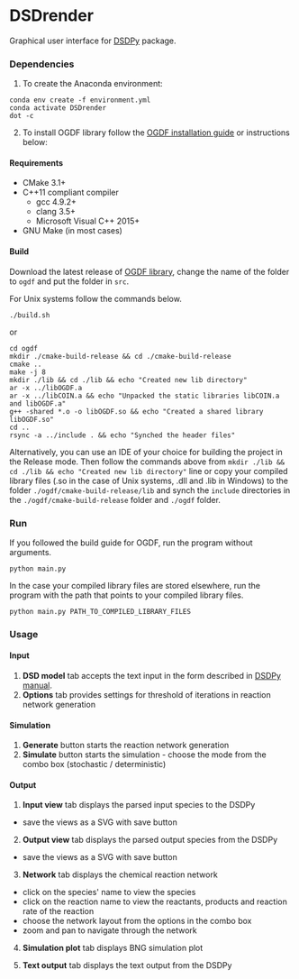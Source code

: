 # DSDrender
Graphical user interface for [DSDPy](https://github.com/ashleylst/DSDPy) package.
### Dependencies
1. To create the Anaconda environment:
```
conda env create -f environment.yml
conda activate DSDrender
dot -c
````

2. To install OGDF library follow the [OGDF installation guide](https://github.com/ogdf/ogdf/blob/master/doc/build.md) or instructions below:

#### Requirements
- CMake 3.1+
- C++11 compliant compiler
  - gcc 4.9.2+
  - clang 3.5+
  - Microsoft Visual C++ 2015+
- GNU Make (in most cases)

#### Build
Download the latest release of [OGDF library](https://github.com/ogdf/ogdf/), change the name of the folder to `ogdf` and put the folder in `src`.

For Unix systems follow the commands below. 
```
./build.sh
```

or

```
cd ogdf
mkdir ./cmake-build-release && cd ./cmake-build-release
cmake ..
make -j 8
mkdir ./lib && cd ./lib && echo "Created new lib directory"
ar -x ../libOGDF.a
ar -x ../libCOIN.a && echo "Unpacked the static libraries libCOIN.a and libOGDF.a"
g++ -shared *.o -o libOGDF.so && echo "Created a shared library libOGDF.so"
cd ..
rsync -a ../include . && echo "Synched the header files"
```

Alternatively, you can use an IDE of your choice for building the project in 
the Release mode. Then follow the commands above from `mkdir ./lib && cd ./lib && echo "Created new lib directory"` line or copy your compiled library files (.so in the case of Unix systems, .dll and .lib in Windows) to the folder `./ogdf/cmake-build-release/lib` and synch the `include` directories in the `./ogdf/cmake-build-release` folder and `./ogdf` folder.


### Run
If you followed the build guide for OGDF, run the program without arguments.
```
python main.py
```
In the case your compiled library files are stored elsewhere, run the program with the path that points to your compiled
library files.
```
python main.py PATH_TO_COMPILED_LIBRARY_FILES
```
### Usage

#### Input
1. **DSD model** tab accepts the text input in the form described in [DSDPy manual](https://dsdpy.readthedocs.io/en/latest/tutorial.html#creating-your-own-input).
2. **Options** tab provides settings for threshold of iterations in reaction network generation

#### Simulation
1. **Generate** button starts the reaction network generation
2. **Simulate** button starts the simulation - choose the mode from the combo box (stochastic / deterministic)

#### Output
1. **Input view** tab displays the parsed input species to the DSDPy
- save the views as a SVG with save button

2. **Output view** tab displays the parsed output species from the DSDPy
- save the views as a SVG with save button

3. **Network** tab displays the chemical reaction network
- click on the species' name to view the species
- click on the reaction name to view the reactants, products and reaction rate of the reaction
- choose the network layout from the options in the combo box
- zoom and pan to navigate through the network

4. **Simulation plot** tab displays BNG simulation plot

5. **Text output** tab displays the text output from the DSDPy


